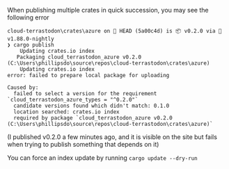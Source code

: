 When publishing multiple crates in quick succession, you may see the following error

```
cloud-terrastodon\crates\azure on  HEAD (5a00c4d) is 📦 v0.2.0 via 🦀 v1.88.0-nightly 
❯ cargo publish                               
    Updating crates.io index
   Packaging cloud_terrastodon_azure v0.2.0 (C:\Users\phillipsdo\source\repos\cloud-terrastodon\crates\azure)
    Updating crates.io index
error: failed to prepare local package for uploading

Caused by:
  failed to select a version for the requirement `cloud_terrastodon_azure_types = "^0.2.0"`
  candidate versions found which didn't match: 0.1.0
  location searched: crates.io index
  required by package `cloud_terrastodon_azure v0.2.0 (C:\Users\phillipsdo\source\repos\cloud-terrastodon\crates\azure)`
```

(I published v0.2.0 a few minutes ago, and it is visible on the site but fails when trying to publish something that depends on it)

You can force an index update by running `cargo update --dry-run`